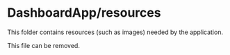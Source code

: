 # DashboardApp/resources

This folder contains resources (such as images) needed by the application. 

This file can be removed.
